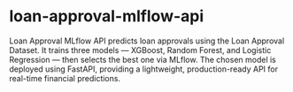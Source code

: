 # loan-approval-mlflow-api
Loan Approval MLflow API predicts loan approvals using the Loan Approval Dataset. It trains three models — XGBoost, Random Forest, and Logistic Regression — then selects the best one via MLflow. The chosen model is deployed using FastAPI, providing a lightweight, production-ready API for real-time financial predictions.
